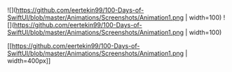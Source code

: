 ![](https://github.com/eertekin99/100-Days-of-SwiftUI/blob/master/Animations/Screenshots/Animation1.png | width=100)
![](https://github.com/eertekin99/100-Days-of-SwiftUI/blob/master/Animations/Screenshots/Animation1.png | width=100)

[[https://github.com/eertekin99/100-Days-of-SwiftUI/blob/master/Animations/Screenshots/Animation1.png | width=400px]]
